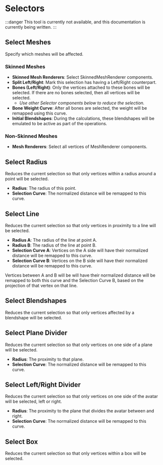 ﻿---
unlisted: true
sidebar_position: 1
---
# Selectors

:::danger
This tool is currently not available, and this documentation is currently being written.
:::

## Select Meshes

Specify which meshes will be affected.

### Skinned Meshes

- **Skinned Mesh Renderers**: Select SkinnedMeshRenderer components.
- **Split Left/Right**: Mark this selection has having a Left/Right counterpart.
- **Bones (Left/Right)**: Only the vertices attached to these bones will be selected. If there are no bones selected, then all vertices will be selected.
  - *Use other Selector components below to reduce the selection.*
- **Bone Weight Curve**: After all bones are selected, the weight will be remapped using this curve.
- **Initial Blendshapes**: During the calculations, these blendshapes will be emulated to be active as part of the operations.

### Non-Skinned Meshes

- **Mesh Renderers**: Select all vertices of MeshRenderer components.

## Select Radius

Reduces the current selection so that only vertices within a radius around a point will be selected.

- **Radius**: The radius of this point.
- **Selection Curve**: The normalized distance will be remapped to this curve.

## Select Line

Reduces the current selection so that only vertices in proximity to a line will be selected.

- **Radius A**: The radius of the line at point A.
- **Radius B**: The radius of the line at point B.
- **Selection Curve A**: Vertices on the A side will have their normalized distance will be remapped to this curve.
- **Selection Curve B**: Vertices on the B side will have their normalized distance will be remapped to this curve.

Vertices between A and B will be will have their normalized distance will be remapped to both this curve and the Selection Curve B,
based on the projection of that vertex on that line.

## Select Blendshapes

Reduces the current selection so that only vertices affected by a blendshape will be selected.

## Select Plane Divider

Reduces the current selection so that only vertices on one side of a plane will be selected.
- **Radius**: The proximity to that plane.
- **Selection Curve**: The normalized distance will be remapped to this curve.

## Select Left/Right Divider

Reduces the current selection so that only vertices on one side of the avatar will be selected, left or right.
- **Radius**: The proximity to the plane that divides the avatar between and right.
- **Selection Curve**: The normalized distance will be remapped to this curve.

## Select Box

Reduces the current selection so that only vertices within a box will be selected.
